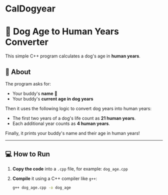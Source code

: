 # CalDogyear

# 🐶 Dog Age to Human Years Converter

This simple C++ program calculates a dog's age in **human years**.

## 📖 About

The program asks for:
- Your buddy's **name** 🐾
- Your buddy's **current age in dog years**

Then it uses the following logic to convert dog years into human years:

- The first two years of a dog's life count as **21 human years**.
- Each additional year counts as **4 human years**.

Finally, it prints your buddy's name and their age in human years!

---

## 💻 How to Run

1. **Copy the code** into a `.cpp` file, for example: `dog_age.cpp`
2. **Compile** it using a C++ compiler like `g++`:

   ```bash
   g++ dog_age.cpp -o dog_age
